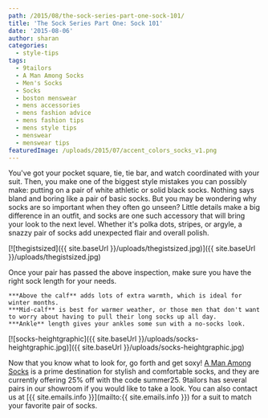 ```yaml
---
path: /2015/08/the-sock-series-part-one-sock-101/
title: 'The Sock Series Part One: Sock 101'
date: '2015-08-06'
author: sharan
categories:
  - style-tips
tags:
  - 9tailors
  - A Man Among Socks
  - Men's Socks
  - Socks
  - boston menswear
  - mens accessories
  - mens fashion advice
  - mens fashion tips
  - mens style tips
  - menswear
  - menswear tips
featuredImage: /uploads/2015/07/accent_colors_socks_v1.png
---
```

You've got your pocket square, tie, tie bar, and watch coordinated with your suit. Then, you make one of the biggest style mistakes you can possibly make: putting on a pair of white athletic or solid black socks. Nothing says bland and boring like a pair of basic socks. But you may be wondering why socks are so important when they often go unseen? Little details make a big difference in an outfit, and socks are one such accessory that will bring your look to the next level. Whether it's polka dots, stripes, or argyle, a snazzy pair of socks add unexpected flair and overall polish.

[![thegistsized]({{ site.baseUrl }}/uploads/thegistsized.jpg)]({{ site.baseUrl }}/uploads/thegistsized.jpg)

Once your pair has passed the above inspection, make sure you have the right sock length for your needs.

	***Above the calf** adds lots of extra warmth, which is ideal for winter months.
	***Mid-calf** is best for warmer weather, or those men that don't want to worry about having to pull their long socks up all day.
	***Ankle** length gives your ankles some sun with a no-socks look.

[![socks-heightgraphic]({{ site.baseUrl }}/uploads/socks-heightgraphic.jpg)]({{ site.baseUrl }}/uploads/socks-heightgraphic.jpg)

Now that you know what to look for, go forth and get soxy! [A Man Among Socks](https://amanamongsocks.com/) is a prime destination for stylish and comfortable socks, and they are currently offering 25% off with the code summer25. 9tailors has several pairs in our showroom if you would like to take a look. You can also contact us at [{{ site.emails.info }}](mailto:{{ site.emails.info }}) for a suit to match your favorite pair of socks.